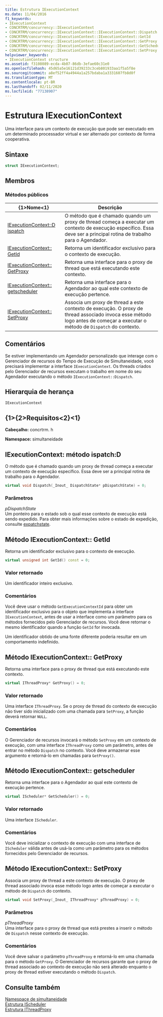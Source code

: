 ```yaml
---
title: Estrutura IExecutionContext
ms.date: 11/04/2016
f1_keywords:
- IExecutionContext
- CONCRTRM/concurrency::IExecutionContext
- CONCRTRM/concurrency::IExecutionContext::IExecutionContext::Dispatch
- CONCRTRM/concurrency::IExecutionContext::IExecutionContext::GetId
- CONCRTRM/concurrency::IExecutionContext::IExecutionContext::GetProxy
- CONCRTRM/concurrency::IExecutionContext::IExecutionContext::GetScheduler
- CONCRTRM/concurrency::IExecutionContext::IExecutionContext::SetProxy
helpviewer_keywords:
- IExecutionContext structure
ms.assetid: f3108089-ecda-4b07-86db-3efae60c31e0
ms.openlocfilehash: 45d65a5e16121d39233c3ceb801933aa1f5a5f8e
ms.sourcegitcommit: a8ef52ff4a4944a1a257bdaba1a3331607fb8d0f
ms.translationtype: MT
ms.contentlocale: pt-BR
ms.lasthandoff: 02/11/2020
ms.locfileid: "77138907"
---
```

# <a name="iexecutioncontext-structure"></a>Estrutura IExecutionContext

Uma interface para um contexto de execução que pode ser executado em um determinado processador virtual e ser alternado por contexto de forma cooperativa.

## <a name="syntax"></a>Sintaxe

```cpp
struct IExecutionContext;
```

## <a name="members"></a>Membros

### <a name="public-methods"></a>Métodos públicos

|{1&gt;Nome&lt;1}|Descrição|
|----------|-----------------|
|[IExecutionContext::D ispatch](#dispatch)|O método que é chamado quando um proxy de thread começa a executar um contexto de execução específico. Essa deve ser a principal rotina de trabalho para o Agendador.|
|[IExecutionContext:: GetId](#getid)|Retorna um identificador exclusivo para o contexto de execução.|
|[IExecutionContext:: GetProxy](#getproxy)|Retorna uma interface para o proxy de thread que está executando este contexto.|
|[IExecutionContext:: getscheduler](#getscheduler)|Retorna uma interface para o Agendador ao qual este contexto de execução pertence.|
|[IExecutionContext:: SetProxy](#setproxy)|Associa um proxy de thread a este contexto de execução. O proxy de thread associado invoca esse método logo antes de começar a executar o método de `Dispatch` do contexto.|

## <a name="remarks"></a>Comentários

Se estiver implementando um Agendador personalizado que interage com o Gerenciador de recursos do Tempo de Execução de Simultaneidade, você precisará implementar a interface `IExecutionContext`. Os threads criados pelo Gerenciador de recursos executam o trabalho em nome do seu Agendador executando o método `IExecutionContext::Dispatch`.

## <a name="inheritance-hierarchy"></a>Hierarquia de herança

`IExecutionContext`

## <a name="requirements"></a>{1&gt;{2&gt;Requisitos&lt;2}&lt;1}

**Cabeçalho:** concrtrm. h

**Namespace:** simultaneidade

## <a name="dispatch"></a>IExecutionContext: método ispatch:D

O método que é chamado quando um proxy de thread começa a executar um contexto de execução específico. Essa deve ser a principal rotina de trabalho para o Agendador.

```cpp
virtual void Dispatch(_Inout_ DispatchState* pDispatchState) = 0;
```

### <a name="parameters"></a>Parâmetros

*pDispatchState*<br/>
Um ponteiro para o estado sob o qual esse contexto de execução está sendo expedido. Para obter mais informações sobre o estado de expedição, consulte [expatchstate](dispatchstate-structure.md).

## <a name="getid"></a>Método IExecutionContext:: GetId

Retorna um identificador exclusivo para o contexto de execução.

```cpp
virtual unsigned int GetId() const = 0;
```

### <a name="return-value"></a>Valor retornado

Um identificador inteiro exclusivo.

### <a name="remarks"></a>Comentários

Você deve usar o método `GetExecutionContextId` para obter um identificador exclusivo para o objeto que implementa a interface `IExecutionContext`, antes de usar a interface como um parâmetro para os métodos fornecidos pelo Gerenciador de recursos. Você deve retornar o mesmo identificador quando a função `GetId` for invocada.

Um identificador obtido de uma fonte diferente poderia resultar em um comportamento indefinido.

## <a name="getproxy"></a>Método IExecutionContext:: GetProxy

Retorna uma interface para o proxy de thread que está executando este contexto.

```cpp
virtual IThreadProxy* GetProxy() = 0;
```

### <a name="return-value"></a>Valor retornado

Uma interface `IThreadProxy`. Se o proxy de thread do contexto de execução não tiver sido inicializado com uma chamada para `SetProxy`, a função deverá retornar `NULL`.

### <a name="remarks"></a>Comentários

O Gerenciador de recursos invocará o método `SetProxy` em um contexto de execução, com uma interface `IThreadProxy` como um parâmetro, antes de entrar no método `Dispatch` no contexto. Você deve armazenar esse argumento e retorná-lo em chamadas para `GetProxy()`.

## <a name="getscheduler"></a>Método IExecutionContext:: getscheduler

Retorna uma interface para o Agendador ao qual este contexto de execução pertence.

```cpp
virtual IScheduler* GetScheduler() = 0;
```

### <a name="return-value"></a>Valor retornado

Uma interface `IScheduler`.

### <a name="remarks"></a>Comentários

Você deve inicializar o contexto de execução com uma interface de `IScheduler` válida antes de usá-la como um parâmetro para os métodos fornecidos pelo Gerenciador de recursos.

## <a name="setproxy"></a>Método IExecutionContext:: SetProxy

Associa um proxy de thread a este contexto de execução. O proxy de thread associado invoca esse método logo antes de começar a executar o método de `Dispatch` do contexto.

```cpp
virtual void SetProxy(_Inout_ IThreadProxy* pThreadProxy) = 0;
```

### <a name="parameters"></a>Parâmetros

*pThreadProxy*<br/>
Uma interface para o proxy de thread que está prestes a inserir o método de `Dispatch` nesse contexto de execução.

### <a name="remarks"></a>Comentários

Você deve salvar o parâmetro `pThreadProxy` e retorná-lo em uma chamada para o método `GetProxy`. O Gerenciador de recursos garante que o proxy de thread associado ao contexto de execução não será alterado enquanto o proxy de thread estiver executando o método `Dispatch`.

## <a name="see-also"></a>Consulte também

[Namespace de simultaneidade](concurrency-namespace.md)<br/>
[Estrutura IScheduler](ischeduler-structure.md)<br/>
[Estrutura IThreadProxy](ithreadproxy-structure.md)
